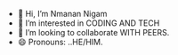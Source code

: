 - 👋 Hi, I’m Nmanan Nigam
- 👀 I’m interested in CODING AND TECH
- 💞️ I’m looking to collaborate WITH PEERS.
- 😄 Pronouns: ..HE/HIM.


<!---
namansquare/namansquare is a ✨ special ✨ repository because its `README.md` (this file) appears on your GitHub profile.
You can click the Preview link to take a look at your changes.
--->
